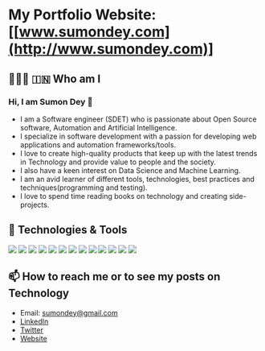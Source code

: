 # My Portfolio Website: [[www.sumondey.com](http://www.sumondey.com)]

## 👨🏻‍💻 🇮🇳 Who am I

### Hi, I am Sumon Dey 👋

- I am a Software engineer (SDET) who is passionate about Open Source software, Automation and Artificial Intelligence.
- I specialize in software development with a passion for developing web applications and automation frameworks/tools. 
- I love to create high-quality products that keep up with the latest trends in Technology and provide value to people and the society. 
- I also have a keen interest on Data Science and Machine Learning. 
- I am an avid learner of different tools, technologies, best practices and techniques(programming and testing).
- I love to spend time reading books on technology and creating side-projects.

## 🔧 Technologies & Tools
![](https://img.shields.io/badge/Code-Python-informational?style=flat&logo=python&logoColor=white&color=2bbc8a)
![](https://img.shields.io/badge/Code-JavaScript-informational?style=flat&logo=javascript&logoColor=white&color=2bbc8a)
![](https://img.shields.io/badge/Code-Java-informational?style=flat&logo=java&logoColor=white&color=2bbc8a)
![](https://img.shields.io/badge/Shell-Bash-informational?style=flat&logo=gnu-bash&logoColor=white&color=2bbc8a)
![](https://img.shields.io/badge/Database-MySQL-informational?style=flat&logo=postgresql&logoColor=white&color=2bbc8a)
![](https://img.shields.io/badge/Database-PostgreSQL-informational?style=flat&logo=postgresql&logoColor=white&color=2bbc8a)
![](https://img.shields.io/badge/Framework-Selenium-informational?style=flat&logo=selenium&logoColor=white&color=2bbc8a)
![](https://img.shields.io/badge/Framework-Appium-informational?style=flat&logo=appium&logoColor=white&color=2bbc8a)
![](https://img.shields.io/badge/DSL-REST_Assured-informational?style=flat&logo=<LOGO_NAME>&logoColor=white&color=2bbc8a)
![](https://img.shields.io/badge/VCS-Git-informational?style=flat&logo=git&color=2bbc8a)
![](https://img.shields.io/badge/CI/CD-Jenkins-informational?style=flat&logo=jenkins&color=2bbc8a)
![](https://img.shields.io/badge/Container-Docker-informational?style=flat&logo=docker&logoColor=white&color=2bbc8a)
![](https://img.shields.io/badge/Orchestration-Kubernetes-informational?style=flat&logo=kubernetes&logoColor=white&color=2bbc8a)

## 📫 How to reach me or to see my posts on Technology

- Email: sumondey@gmail.com
- [LinkedIn](https://www.linkedin.com/in/sumon-dey/)
- [Twitter](https://twitter.com/blackrov2sum)
- [Website](http://www.sumondey.com)

<!--
**sumon-dey/sumon-dey** is a ✨ _special_ ✨ repository because its `README.md` (this file) appears on your GitHub profile.

Here are some ideas to get you started:

- 🔭 I’m currently working on ...
- 🌱 I’m currently learning ...
- 👯 I’m looking to collaborate on ...
- 🤔 I’m looking for help with ...
- 💬 Ask me about ...
- 📫 How to reach me: ...
- 😄 Pronouns: ...
- ⚡ Fun fact: ...
-->
